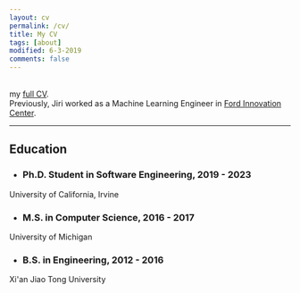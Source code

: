 ```yaml
---
layout: cv
permalink: /cv/
title: My CV
tags: [about]
modified: 6-3-2019
comments: false
---
```


<br />
my <a href="https://github.com/Jirigesi/Jirigesi.github.io/blob/master/CV.pdf">full CV</a>.

<br />
Previously, Jiri worked as a Machine Learning Engineer in <a href="https://corporate.ford.com/careers/silicon-valley.html" target="_blank">Ford Innovation Center</a>.

_______

## Education

- ### Ph.D. Student in Software Engineering, 2019 - 2023
University of California, Irvine

- ### M.S. in Computer Science, 2016 - 2017
University of Michigan

- ### B.S. in Engineering, 2012 - 2016
Xi'an Jiao Tong University

<br />



